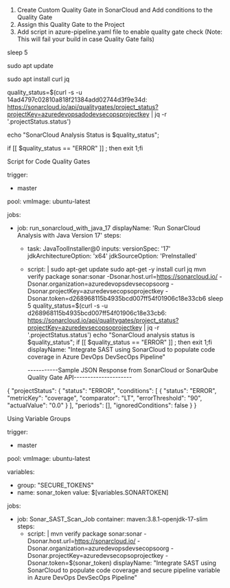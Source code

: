 1) Create Custom Quality Gate in SonarCloud and Add conditions to the Quality Gate
2) Assign this Quality Gate to the Project
3) Add script in azure-pipeline.yaml file to enable quality gate check (Note: This will fail your build in case Quality Gate fails)

sleep 5

sudo apt update

sudo apt install curl jq 

quality_status=$(curl -s -u 14ad4797c02810a818f21384add02744d3f9e34d: https://sonarcloud.io/api/qualitygates/project_status?projectKey=azuredevopsadodevsecopsprojectkey | jq -r '.projectStatus.status')

echo "SonarCloud Analysis Status is $quality_status"; 

if [[ $quality_status == "ERROR" ]] ; then exit 1;fi


Script for Code Quality Gates

trigger:
- master

pool:
  vmImage: ubuntu-latest

jobs:
- job: run_sonarcloud_with_java_17
  displayName: 'Run SonarCloud Analysis with Java Version 17'
  steps:
  - task: JavaToolInstaller@0
    inputs:
      versionSpec: '17'
      jdkArchitectureOption: 'x64'
      jdkSourceOption: 'PreInstalled'

  - script: |
      sudo apt-get update
      sudo apt-get -y install curl jq
      mvn verify package sonar:sonar -Dsonar.host.url=https://sonarcloud.io/ -Dsonar.organization=azuredevopsdevsecopsoorg -Dsonar.projectKey=azuredevsecopsoprojectkey -Dsonar.token=d268968115b4935bcd007ff54f01906c18e33cb6
      sleep 5
      quality_status=$(curl -s -u d268968115b4935bcd007ff54f01906c18e33cb6: https://sonarcloud.io/api/qualitygates/project_status?projectKey=azuredevsecopsoprojectkey | jq -r '.projectStatus.status')
      echo "SonarCloud analysis status is $quality_status"; 
      if [[ $quality_status == "ERROR" ]] ; then exit 1;fi
    displayName: "Integrate SAST using SonarCloud to populate code coverage in Azure DevOps DevSecOps Pipeline"

    -----------Sample JSON Response from SonarCloud or SonarQube Quality Gate API---------------------

{
	"projectStatus": {
		"status": "ERROR",
		"conditions": [
			{
				"status": "ERROR",
				"metricKey": "coverage",
				"comparator": "LT",
				"errorThreshold": "90",
				"actualValue": "0.0"
			}
		],
		"periods": [],
		"ignoredConditions": false
	}
}



Using Variable Groups


trigger:
- master

pool:
  vmImage: ubuntu-latest

variables:
- group: "SECURE_TOKENS"
- name: sonar_token
  value: $[variables.SONARTOKEN]

jobs:
- job: Sonar_SAST_Scan_Job
  container: maven:3.8.1-openjdk-17-slim
  steps:
  - script: |
      mvn verify package sonar:sonar -Dsonar.host.url=https://sonarcloud.io/ -Dsonar.organization=azuredevopsdevsecopsoorg -Dsonar.projectKey=azuredevsecopsoprojectkey -Dsonar.token=$(sonar_token)
    displayName: "Integrate SAST using SonarCloud to populate code coverage and secure pipeline variable in Azure DevOps DevSecOps Pipeline"

